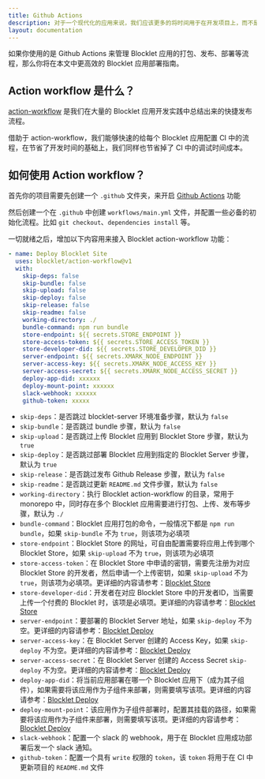 ```yaml
---
title: Github Actions
description: 对于一个现代化的应用来说，我们应该更多的将时间用于在开发项目上，而不是改将时间花在处理每一次的发布打包过程中。本文能够让你更轻松的使用 Github Actions 来提升你的工作效率。
layout: documentation
---
```


如果你使用的是 Github Actions 来管理 Blocklet 应用的打包、发布、部署等流程，那么你将在本文中更高效的 Blocklet 应用部署指南。


## Action workflow 是什么？
[action-workflow](https://github.com/blocklet/action-workflow) 是我们在大量的 Blocklet 应用开发实践中总结出来的快捷发布流程。

借助于 action-workflow，我们能够快速的给每个 Blocklet 应用配置 CI 中的流程，在节省了开发时间的基础上，我们同样也节省掉了 CI 中的调试时间成本。

## 如何使用 Action workflow？

首先你的项目需要先创建一个 `.github` 文件夹，来开启 [Github Actions](https://docs.github.com/cn/actions) 功能

然后创建一个在 `.github` 中创建 `workflows/main.yml` 文件，并配置一些必备的初始化流程。比如 `git checkout`、`dependencies install` 等。

一切就绪之后，增加以下内容用来接入 Blocklet action-workflow 功能：
```yaml
- name: Deploy Blocklet Site
  uses: blocklet/action-workflow@v1
  with:
    skip-deps: false
    skip-bundle: false
    skip-upload: false
    skip-deploy: false
    skip-release: false
    skip-readme: false
    working-directory: ./
    bundle-command: npm run bundle
    store-endpoint: ${{ secrets.STORE_ENDPOINT }}
    store-access-token: ${{ secrets.STORE_ACCESS_TOKEN }}
    store-developer-did: ${{ secrets.STORE_DEVELOPER_DID }}
    server-endpoint: ${{ secrets.XMARK_NODE_ENDPOINT }}
    server-access-key: ${{ secrets.XMARK_NODE_ACCESS_KEY }}
    server-access-secret: ${{ secrets.XMARK_NODE_ACCESS_SECRET }}
    deploy-app-did: xxxxxx
    deploy-mount-point: xxxxxx
    slack-webhook: xxxxxx
    github-token: xxxxx
```

- `skip-deps`：是否跳过 blocklet-server 环境准备步骤，默认为 `false`
- `skip-bundle`：是否跳过 bundle 步骤，默认为 `false`
- `skip-upload`：是否跳过上传 Blocklet 应用到 Blocklet Store 步骤，默认为 `true`
- `skip-deploy`：是否跳过部署 Blocklet 应用到指定的 Blocklet Server 步骤，默认为 `true`
- `skip-release`：是否跳过发布 Github Release 步骤，默认为 `false`
- `skip-readme`：是否跳过更新 `README.md` 文件步骤，默认为 `false`
- `working-directory`：执行 Blocklet action-workflow 的目录，常用于 monorepo 中，同时存在多个 Blocklet 应用需要进行打包、上传、发布等步骤，默认为 `./`
- `bundle-command`：Blocklet 应用打包的命令，一般情况下都是 `npm run bundle`，如果 `skip-bundle` 不为 `true`，则该项为必填项
- `store-endpoint`：Blocklet Store 的网址，可自由配置需要将应用上传到哪个 Blocklet Store，如果 `skip-upload` 不为 `true`，则该项为必填项
- `store-access-token`：在 Blocklet Store 中申请的密钥，需要先注册为对应 Blocklet Store 的开发者，然后申请一个上传密钥，如果 `skip-upload` 不为 `true`，则该项为必填项。更详细的内容请参考：[Blocklet Store](https://store.blocklet.dev/docs)
- `store-developer-did`：开发者在对应 Blocklet Store 中的开发者ID，当需要上传一个付费的 Blocklet 时，该项是必填项。更详细的内容请参考：[Blocklet Store](https://store.blocklet.dev/docs)
- `server-endpoint`：要部署的 Blocklet Server 地址，如果 `skip-deploy` 不为空。更详细的内容请参考：[Blocklet Deploy](/reference/blocklet-cli#Deploy)
- `server-access-key`：在 Blocklet Server 创建的 Access Key，如果 `skip-deploy` 不为空。更详细的内容请参考：[Blocklet Deploy](/reference/blocklet-cli#Deploy)
- `server-access-secret`：在 Blocklet Server 创建的 Access Secret `skip-deploy` 不为空。更详细的内容请参考：[Blocklet Deploy](/reference/blocklet-cli#Deploy)
- `deploy-app-did`：将当前应用部署在哪一个 Blocklet 应用下（成为其子组件），如果需要将该应用作为子组件来部署，则需要填写该项。更详细的内容请参考：[Blocklet Deploy](/reference/blocklet-cli#Deploy)
- `deploy-mount-point`：该应用作为子组件部署时，配置其挂载的路径，如果需要将该应用作为子组件来部署，则需要填写该项。更详细的内容请参考：[Blocklet Deploy](/reference/blocklet-cli#Deploy)
- `slack-webhook`：配置一个 slack 的 webhook，用于在 Blocklet 应用成功部署后发一个 slack 通知。
- `github-token`：配置一个具有 `write` 权限的 `token`，该 `token` 将用于在 CI 中更新项目的 `README.md` 文件
